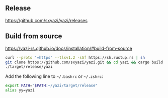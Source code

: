 ## Release
https://github.com/sxyazi/yazi/releases

## Build from source
https://yazi-rs.github.io/docs/installation/#build-from-source

```bash
curl --proto '=https' --tlsv1.2 -sSf https://sh.rustup.rs | sh
git clone https://github.com/sxyazi/yazi.git && cd yazi && cargo build --release --locked
./target/release/yazi
```

Add the following line to `~/.bashrc` or `~/.zshrc`:
```bash
export PATH="$PATH:~/yazi/target/release"
alias yy=yazi
```
